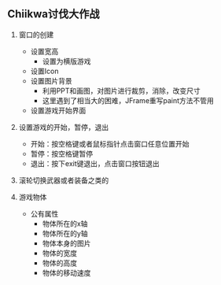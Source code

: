 ## Chiikwa讨伐大作战
1. 窗口的创建
    - 设置宽高
      - 设置为横版游戏
    - 设置Icon
    - 设置图片背景
      - 利用PPT和画图，对图片进行裁剪，消除，改变尺寸
      - 这里遇到了相当大的困难，JFrame重写paint方法不管用
    - 设置游戏开始界面


2. 设置游戏的开始，暂停，退出
   - 开始：按空格键或者鼠标指针点击窗口任意位置开始
   - 暂停：按空格键暂停
   - 退出：按下exit键退出，点击窗口按钮退出


3. 滚轮切换武器或者装备之类的

4. 游戏物体
   - 公有属性
      - 物体所在的x轴
      - 物体所在的y轴
      - 物体本身的图片
      - 物体的宽度
      - 物体的高度
      - 物体的移动速度